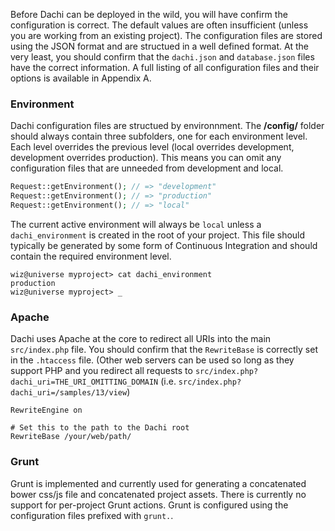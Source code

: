 Before Dachi can be deployed in the wild, you will have confirm the configuration is correct. The default values are
often insufficient (unless you are working from an existing project). The configuration files are stored using the JSON
format and are structued in a well defined format. At the very least, you should confirm that the `dachi.json` and
`database.json` files have the correct information. A full listing of all configuration files and their options is
available in Appendix A.

### Environment
Dachi configuration files are structued by environnment. The **/config/** folder should always contain three subfolders,
one for each environment level. Each level overrides the previous level (local overrides development, development
overrides production). This means you can omit any configuration files that are unneeded from development and local.
```php
Request::getEnvironment(); // => "development"
Request::getEnvironment(); // => "production"
Request::getEnvironment(); // => "local"
```

The current active environment will always be `local` unless a `dachi_environment` is created in the root of your
project. This file should typically be generated by some form of Continuous Integration and should contain the required
environment level.
```none
wiz@universe myproject> cat dachi_environment
production
wiz@universe myproject> _
```

### Apache
Dachi uses Apache at the core to redirect all URIs into the main `src/index.php` file. You should confirm that the
`RewriteBase` is correctly set in the `.htaccess` file. (Other web servers can be used so long as they support PHP and
you redirect all requests to `src/index.php?dachi_uri=THE_URI_OMITTING_DOMAIN` (i.e.
`src/index.php?dachi_uri=/samples/13/view`)
```htaccess
RewriteEngine on

# Set this to the path to the Dachi root
RewriteBase /your/web/path/
```

### Grunt
Grunt is implemented and currently used for generating a concatenated bower css/js file and concatenated project assets.
There is currently no support for per-project Grunt actions. Grunt is configured using the configuration files prefixed
with `grunt.`.